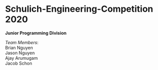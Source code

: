# Schulich-Engineering-Competition 2020

**Junior Programming Division**

*Team Members*:\
Brian Nguyen\
Jason Nguyen\
Ajay Arumugam\
Jacob Schon
